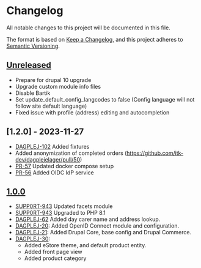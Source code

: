 <!-- markdownlint-disable MD024 -->
# Changelog

All notable changes to this project will be documented in this file.

The format is based on [Keep a Changelog](https://keepachangelog.com/en/1.0.0/),
and this project adheres to [Semantic
Versioning](https://semver.org/spec/v2.0.0.html).

## [Unreleased]

- Prepare for drupal 10 upgrade
- Upgrade custom module info files
- Disable Bartik
- Set update_default_config_langcodes to false (Config language will not follow
  site default language)
- Fixed issue with profile (address) editing and autocompletion

## [1.2.0] - 2023-11-27

- [DAGPLEJ-102](https://github.com/itk-dev/dagplejelager/pull/59)
  Added fixtures
- Added anonymization of completed orders
  (<https://github.com/itk-dev/dagplejelager/pull/50>)
- [PR-57](https://github.com/itk-dev/dagplejelager/pull/57)
  Updated docker compose setup
- [PR-56](https://github.com/itk-dev/dagplejelager/pull/56)
  Added OIDC IdP service

## [1.0.0]

- [SUPP0RT-943](https://jira.itkdev.dk/browse/SUPP0RT-943)
  Updated facets module
- [SUPP0RT-943](https://jira.itkdev.dk/browse/SUPP0RT-943)
  Upgraded to PHP 8.1
- [DAGPLEJ-62](https://jira.itkdev.dk/browse/DAGPLEJ-62)
  Added day carer name and address lookup.
- [DAGPLEJ-20](https://jira.itkdev.dk/browse/DAGPLEJ-20):
  Added OpenID Connect module and configuration.
- [DAGPLEJ-21](https://jira.itkdev.dk/browse/DAGPLEJ-21):
  Added Drupal Core, base config and Drupal Commerce.
- [DAGPLEJ-30](https://jira.itkdev.dk/browse/DAGPLEJ-30):
  - Added eStore theme, and default product entity.
  - Added front page view
  - Added product category

[Unreleased]: https://github.com/itk-dev/dagplejelager/compare/1.0.0...HEAD
[1.0.0]: https://github.com/itk-dev/dagplejelager/releases/tag/1.0.0
